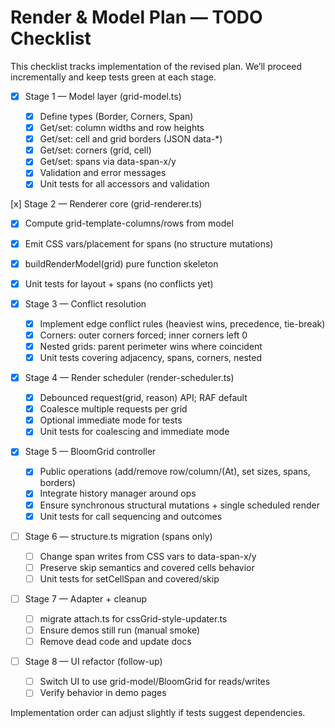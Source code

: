 # Render & Model Plan — TODO Checklist

This checklist tracks implementation of the revised plan. We’ll proceed incrementally and keep tests green at each stage.

- [x] Stage 1 — Model layer (grid-model.ts)

  - [x] Define types (Border, Corners, Span)
  - [x] Get/set: column widths and row heights
  - [x] Get/set: cell and grid borders (JSON data-\*)
  - [x] Get/set: corners (grid, cell)
  - [x] Get/set: spans via data-span-x/y
  - [x] Validation and error messages
  - [x] Unit tests for all accessors and validation

[x] Stage 2 — Renderer core (grid-renderer.ts)

- [x] Compute grid-template-columns/rows from model
- [x] Emit CSS vars/placement for spans (no structure mutations)
- [x] buildRenderModel(grid) pure function skeleton
- [x] Unit tests for layout + spans (no conflicts yet)

- [x] Stage 3 — Conflict resolution

  - [x] Implement edge conflict rules (heaviest wins, precedence, tie-break)
  - [x] Corners: outer corners forced; inner corners left 0
  - [x] Nested grids: parent perimeter wins where coincident
  - [x] Unit tests covering adjacency, spans, corners, nested

- [x] Stage 4 — Render scheduler (render-scheduler.ts)

  - [x] Debounced request(grid, reason) API; RAF default
  - [x] Coalesce multiple requests per grid
  - [x] Optional immediate mode for tests
  - [x] Unit tests for coalescing and immediate mode

- [x] Stage 5 — BloomGrid controller

  - [x] Public operations (add/remove row/column/(At), set sizes, spans, borders)
  - [x] Integrate history manager around ops
  - [x] Ensure synchronous structural mutations + single scheduled render
  - [x] Unit tests for call sequencing and outcomes

- [ ] Stage 6 — structure.ts migration (spans only)

  - [ ] Change span writes from CSS vars to data-span-x/y
  - [ ] Preserve skip semantics and covered cells behavior
  - [ ] Unit tests for setCellSpan and covered/skip

- [ ] Stage 7 — Adapter + cleanup

  - [ ] migrate attach.ts for cssGrid-style-updater.ts
  - [ ] Ensure demos still run (manual smoke)
  - [ ] Remove dead code and update docs

- [ ] Stage 8 — UI refactor (follow-up)
  - [ ] Switch UI to use grid-model/BloomGrid for reads/writes
  - [ ] Verify behavior in demo pages

Implementation order can adjust slightly if tests suggest dependencies.
